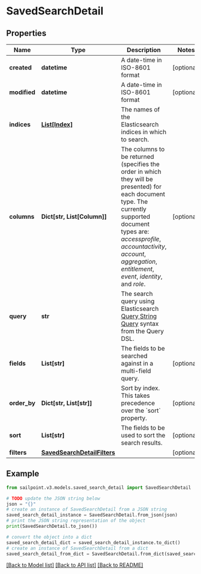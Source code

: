 # SavedSearchDetail


## Properties

Name | Type | Description | Notes
------------ | ------------- | ------------- | -------------
**created** | **datetime** | A date-time in ISO-8601 format | [optional] 
**modified** | **datetime** | A date-time in ISO-8601 format | [optional] 
**indices** | [**List[Index]**](Index.md) | The names of the Elasticsearch indices in which to search.  | 
**columns** | **Dict[str, List[Column]]** | The columns to be returned (specifies the order in which they will be presented) for each document type.  The currently supported document types are: _accessprofile_, _accountactivity_, _account_, _aggregation_, _entitlement_, _event_, _identity_, and _role_.  | [optional] 
**query** | **str** | The search query using Elasticsearch [Query String Query](https://www.elastic.co/guide/en/elasticsearch/reference/5.2/query-dsl-query-string-query.html#query-string) syntax from the Query DSL.  | 
**fields** | **List[str]** | The fields to be searched against in a multi-field query.  | [optional] 
**order_by** | **Dict[str, List[str]]** | Sort by index. This takes precedence over the &#x60;sort&#x60; property.  | [optional] 
**sort** | **List[str]** | The fields to be used to sort the search results.  | [optional] 
**filters** | [**SavedSearchDetailFilters**](SavedSearchDetailFilters.md) |  | [optional] 

## Example

```python
from sailpoint.v3.models.saved_search_detail import SavedSearchDetail

# TODO update the JSON string below
json = "{}"
# create an instance of SavedSearchDetail from a JSON string
saved_search_detail_instance = SavedSearchDetail.from_json(json)
# print the JSON string representation of the object
print(SavedSearchDetail.to_json())

# convert the object into a dict
saved_search_detail_dict = saved_search_detail_instance.to_dict()
# create an instance of SavedSearchDetail from a dict
saved_search_detail_from_dict = SavedSearchDetail.from_dict(saved_search_detail_dict)
```
[[Back to Model list]](../README.md#documentation-for-models) [[Back to API list]](../README.md#documentation-for-api-endpoints) [[Back to README]](../README.md)


